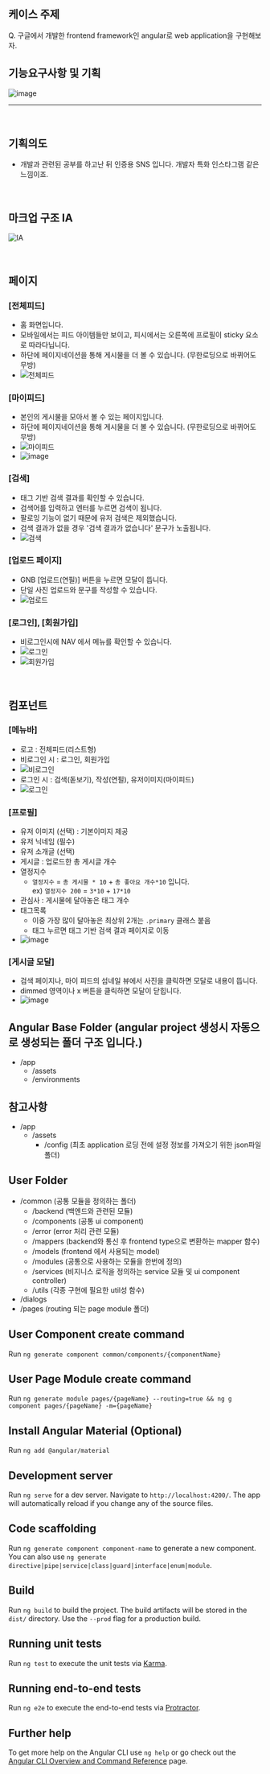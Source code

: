 ## 케이스 주제

Q. 구글에서 개발한 frontend framework인 angular로 web application을 구현해보자.

## 기능요구사항 및 기획

![image](https://user-images.githubusercontent.com/12759765/115124670-5d414400-9ffe-11eb-8854-cc297ecb2969.png)
<br>
<hr>
<br>

## 기획의도
* 개발과 관련된 공부를 하고난 뒤 인증용 SNS 입니다. 개발자 특화 인스타그램 같은 느낌이죠.

<br>

## 마크업 구조 IA
![IA](https://user-images.githubusercontent.com/12759765/115263162-268b3b00-a170-11eb-87d4-494f9f6683d9.png)

<br>

## 페이지
### [전체피드]
* 홈 화면입니다.
* 모바일에서는 피드 아이템들만 보이고, 피시에서는 오른쪽에 프로필이 sticky 요소로 따라다닙니다.
* 하단에 페이지네이션을 통해 게시물을 더 볼 수 있습니다. (무한로딩으로 바뀌어도 무방)
* ![전체피드](https://user-images.githubusercontent.com/12759765/115124696-819d2080-9ffe-11eb-9cb2-701e066d8d20.png)


### [마이피드]
* 본인의 게시물을 모아서 볼 수 있는 페이지입니다.
* 하단에 페이지네이션을 통해 게시물을 더 볼 수 있습니다. (무한로딩으로 바뀌어도 무방)
* ![마이피드](https://user-images.githubusercontent.com/12759765/115124699-85c93e00-9ffe-11eb-936b-598f784d1380.png)
* ![image](https://user-images.githubusercontent.com/12759765/115124790-21f34500-9fff-11eb-9283-af4f0a824c03.png)


### [검색]
* 태그 기반 검색 결과를 확인할 수 있습니다.
* 검색어를 입력하고 엔터를 누르면 검색이 됩니다.
* 팔로잉 기능이 없기 때문에 유저 검색은 제외했습니다.
* 검색 결과가 없을 경우 '검색 결과가 없습니다' 문구가 노출됩니다.
* ![검색](https://user-images.githubusercontent.com/12759765/115124703-895cc500-9ffe-11eb-8774-288fa5b66f8c.png)


### [업로드 페이지]
- GNB [업로드(연필)] 버튼을 누르면 모달이 뜹니다.
- 단일 사진 업로드와 문구를 작성할 수 있습니다.
- ![업로드](https://user-images.githubusercontent.com/12759765/115124705-8c57b580-9ffe-11eb-9c64-41a5d3562efc.png)


### [로그인], [회원가입]
* 비로그인시에 NAV 에서 메뉴를 확인할 수 있습니다.
* ![로그인](https://user-images.githubusercontent.com/12759765/115124757-ed7f8900-9ffe-11eb-95b7-02eae42d78a6.png)
* ![회원가입](https://user-images.githubusercontent.com/12759765/115124758-f07a7980-9ffe-11eb-97e7-ad037bc3db26.png)


<br>

## 컴포넌트 
### [메뉴바] 
- 로고 : 전체피드(리스트형)
- 비로그인 시 : 로그인, 회원가입
- ![비로그인](https://user-images.githubusercontent.com/12759765/115124858-82828200-9fff-11eb-976a-95e4966fb75c.png)
- 로그인 시  : 검색(돋보기), 작성(연필), 유저이미지(마이피드)
- ![로그인](https://user-images.githubusercontent.com/12759765/115124852-75fe2980-9fff-11eb-82f9-6be44542d736.png)


### [프로필]
- 유저 이미지 (선택) : 기본이미지 제공
- 유저 닉네임 (필수)
- 유저 소개글 (선택)
- 게시글 : 업로드한 총 게시글 개수
- 열정지수
  - `열정지수` = `총 게시물 * 10` + `총 좋아요 개수*10` 입니다.<br>
  ex) `열정지수 200` = `3*10` + `17*10`
- 관심사 : 게시물에 달아놓은 태그 개수
- 태그목록
  - 이중 가장 많이 달아놓은 최상위 2개는 `.primary` 클래스 붙음
  - 태그 누르면 태그 기반 검색 결과 페이지로 이동
- ![image](https://user-images.githubusercontent.com/12759765/115124846-6e3e8500-9fff-11eb-93c3-248b91948997.png)


### [게시글 모달]
- 검색 페이지나, 마이 피드의 섬네일 뷰에서 사진을 클릭하면 모달로 내용이 뜹니다.
- dimmed 영역이나 x 버튼을 클릭하면 모달이 닫힙니다.
- ![image](https://user-images.githubusercontent.com/12759765/115124800-2a4b8000-9fff-11eb-98ff-fc61003e1cce.png)



## Angular Base Folder (angular project 생성시 자동으로 생성되는 폴더 구조 입니다.)
- /app
  - /assets
  - /environments


## 참고사항
- /app
  - /assets
      - /config (최초 application 로딩 전에 설정 정보를 가져오기 위한 json파일 폴더)


## User Folder
- /common (공통 모듈을 정의하는 폴더)
  - /backend (백엔드와 관련된 모듈)
  - /components (공통 ui component)
  - /error (error 처리 관련 모듈)
  - /mappers (backend와 통신 후 frontend type으로 변환하는 mapper 함수)
  - /models (frontend 에서 사용되는 model)
  - /modules (공통으로 사용하는 모듈을 한번에 정의)
  - /services (비지니스 로직을 정의하는 service 모듈 및 ui component controller)
  - /utils (각종 구현에 필요한 util성 함수)
- /dialogs
- /pages (routing 되는 page module 폴더)


## User Component create command

Run `ng generate component common/components/{componentName}`

## User Page Module create command

Run `ng generate module pages/{pageName} --routing=true && ng g component pages/{pageName} -m={pageName}`

## Install Angular Material (Optional)

Run `ng add @angular/material`


## Development server

Run `ng serve` for a dev server. Navigate to `http://localhost:4200/`. The app will automatically reload if you change any of the source files.

## Code scaffolding

Run `ng generate component component-name` to generate a new component. You can also use `ng generate directive|pipe|service|class|guard|interface|enum|module`.

## Build

Run `ng build` to build the project. The build artifacts will be stored in the `dist/` directory. Use the `--prod` flag for a production build.

## Running unit tests

Run `ng test` to execute the unit tests via [Karma](https://karma-runner.github.io).

## Running end-to-end tests

Run `ng e2e` to execute the end-to-end tests via [Protractor](http://www.protractortest.org/).

## Further help

To get more help on the Angular CLI use `ng help` or go check out the [Angular CLI Overview and Command Reference](https://angular.io/cli) page.
